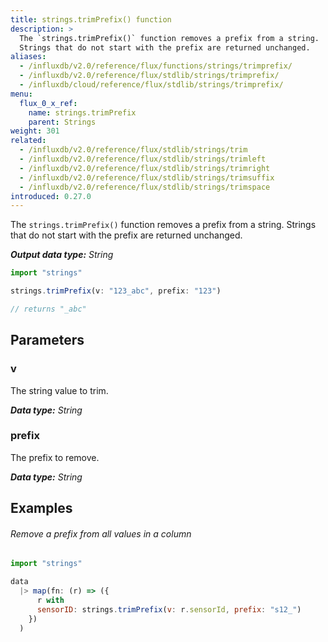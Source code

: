 ```yaml
---
title: strings.trimPrefix() function
description: >
  The `strings.trimPrefix()` function removes a prefix from a string.
  Strings that do not start with the prefix are returned unchanged.
aliases:
  - /influxdb/v2.0/reference/flux/functions/strings/trimprefix/
  - /influxdb/v2.0/reference/flux/stdlib/strings/trimprefix/
  - /influxdb/cloud/reference/flux/stdlib/strings/trimprefix/
menu:
  flux_0_x_ref:
    name: strings.trimPrefix
    parent: Strings
weight: 301
related:
  - /influxdb/v2.0/reference/flux/stdlib/strings/trim
  - /influxdb/v2.0/reference/flux/stdlib/strings/trimleft
  - /influxdb/v2.0/reference/flux/stdlib/strings/trimright
  - /influxdb/v2.0/reference/flux/stdlib/strings/trimsuffix
  - /influxdb/v2.0/reference/flux/stdlib/strings/trimspace
introduced: 0.27.0
---
```


The `strings.trimPrefix()` function removes a prefix from a string.
Strings that do not start with the prefix are returned unchanged.

_**Output data type:** String_

```js
import "strings"

strings.trimPrefix(v: "123_abc", prefix: "123")

// returns "_abc"
```

## Parameters

### v
The string value to trim.

_**Data type:** String_

### prefix
The prefix to remove.

_**Data type:** String_

## Examples

###### Remove a prefix from all values in a column
```js
import "strings"

data
  |> map(fn: (r) => ({
      r with
      sensorID: strings.trimPrefix(v: r.sensorId, prefix: "s12_")
    })
  )
```
